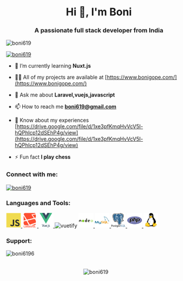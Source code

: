 <h1 align="center">Hi 👋, I'm Boni</h1>
<h3 align="center">A passionate full stack developer from India</h3>

<p align="left"> <img src="https://komarev.com/ghpvc/?username=boni619&label=Profile%20views&color=0e75b6&style=flat" alt="boni619" /> </p>

<p align="left"> <a href="https://github.com/ryo-ma/github-profile-trophy"><img src="https://github-profile-trophy.vercel.app/?username=boni619" alt="boni619" /></a> </p>

- 🌱 I’m currently learning **Nuxt.js**

- 👨‍💻 All of my projects are available at [https://www.bonigope.com/](https://www.bonigope.com/)

- 💬 Ask me about **Laravel,vuejs,javascript**

- 📫 How to reach me **boni619@gmail.com**

- 📄 Know about my experiences [https://drive.google.com/file/d/1xe3pfKmqHvVcV5l-hQPhlcp12dSEhP4g/view](https://drive.google.com/file/d/1xe3pfKmqHvVcV5l-hQPhlcp12dSEhP4g/view)

- ⚡ Fun fact **I play chess**

<h3 align="left">Connect with me:</h3>
<p align="left">
<a href="https://linkedin.com/in/boni619" target="blank"><img align="center" src="https://raw.githubusercontent.com/rahuldkjain/github-profile-readme-generator/master/src/images/icons/Social/linked-in-alt.svg" alt="boni619" height="30" width="40" /></a>
</p>

<h3 align="left">Languages and Tools:</h3>
<p align="left"> <a href="https://developer.mozilla.org/en-US/docs/Web/JavaScript" target="_blank" rel="noreferrer"> <img src="https://raw.githubusercontent.com/devicons/devicon/master/icons/javascript/javascript-original.svg" alt="javascript" width="40" height="40"/> </a> <a href="https://laravel.com/" target="_blank" rel="noreferrer"> <img src="https://raw.githubusercontent.com/devicons/devicon/master/icons/laravel/laravel-plain-wordmark.svg" alt="laravel" width="40" height="40"/> </a> <a href="https://vuejs.org/" target="_blank" rel="noreferrer"> <img src="https://raw.githubusercontent.com/devicons/devicon/master/icons/vuejs/vuejs-original-wordmark.svg" alt="vuejs" width="40" height="40"/> </a> <a href="https://vuetifyjs.com/en/" target="_blank" rel="noreferrer"></a>   <img src="https://bestofjs.org/logos/vuetify.svg" alt="vuetify" width="40" height="40"/> </a> <a href="https://nodejs.org" target="_blank" rel="noreferrer"> <img src="https://raw.githubusercontent.com/devicons/devicon/master/icons/nodejs/nodejs-original-wordmark.svg" alt="nodejs" width="40" height="40"/> </a> <a href="https://www.mysql.com/" target="_blank" rel="noreferrer"> <img src="https://raw.githubusercontent.com/devicons/devicon/master/icons/mysql/mysql-original-wordmark.svg" alt="mysql" width="40" height="40"/> </a> <a href="https://www.postgresql.org" target="_blank" rel="noreferrer"> <img src="https://raw.githubusercontent.com/devicons/devicon/master/icons/postgresql/postgresql-original-wordmark.svg" alt="postgresql" width="40" height="40"/> </a> <a href="https://www.php.net" target="_blank" rel="noreferrer"> <img src="https://raw.githubusercontent.com/devicons/devicon/master/icons/php/php-original.svg" alt="php" width="40" height="40"/> </a> <a href="https://www.linux.org/" target="_blank" rel="noreferrer"> <img src="https://raw.githubusercontent.com/devicons/devicon/master/icons/linux/linux-original.svg" alt="linux" width="40" height="40"/> </a>  </p>

<h3 align="left">Support:</h3>
<p><a href="https://www.buymeacoffee.com/boni6196"> <img align="left" src="https://cdn.buymeacoffee.com/buttons/v2/default-yellow.png" height="50" width="210" alt="boni6196" /></a></p><br><br>

<p><img align="center" src="https://github-readme-stats.vercel.app/api/top-langs?username=boni619&show_icons=true&locale=en&layout=compact" alt="boni619" /></p>
